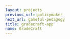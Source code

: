 ```yaml
---
layout: projects
previous_url: policymaker
next_url: gameful-pedagogy
title: gradecraft-app
name: GradeCraft
---
```

